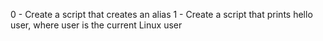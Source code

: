 0 - Create a script that creates an alias
1 - Create a script that prints hello user, where user is the current Linux user
